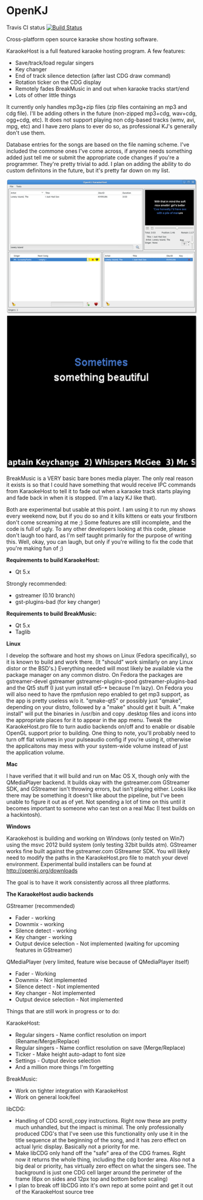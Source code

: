 OpenKJ
======

Travis CI status [![Build Status](https://travis-ci.org/coyote1357/OpenKJ.svg?branch=master)](https://travis-ci.org/coyote1357/OpenKJ)

Cross-platform open source karaoke show hosting software.

KaraokeHost is a full featured karaoke hosting program.
A few features:
* Save/track/load regular singers
* Key changer
* End of track silence detection (after last CDG draw command)
* Rotation ticker on the CDG display
* Remotely fades BreakMusic in and out when karaoke tracks start/end
* Lots of other little things

It currently only handles mp3g+zip files (zip files containing an mp3 and cdg file).  I'll be adding others in the future (non-zipped mp3+cdg, wav+cdg, ogg+cdg, etc).  It does not support playing non cdg-based tracks (wmv, avi, mpg, etc) and I have zero plans to ever do so, as professional KJ's generally don't use them.

Database entries for the songs are based on the file naming scheme.  I've included the commone ones I've come across, if anyone needs something added just tell me or submit the appropriate code changes if you're a programmer.  They're pretty trivial to add.  I plan on adding the ability to do custom definitons in the future, but it's pretty far down on my list.

![Main window screen shot](/screenShots/KhMainWindow.png "Main KaraokeHost Window")
![Full screen CDG Display](/screenShots/KhCDGWindowFullScreen.png "Fullscreen CDG Display")

BreakMusic is a VERY basic bare bones media player.
The only real reason it exists is so that I could have something that would receive IPC commands from KaraokeHost to tell it to fade out when a karaoke track starts playing and fade back in when it is stopped. (I'm a lazy KJ like that).

Both are experimental but usable at this point.  I am using it to run my shows every weekend now, but if you do so and it kills kittens or eats your firstborn don't come screaming at me ;) Some features are still incomplete, and the code is full of ugly. To any other developers looking at this code, please don't laugh too hard, as I'm self taught primarily for the purpose of writing this.  Well, okay, you can laugh, but only if you're willing to fix the code that you're making fun of ;)

**Requirements to build KaraokeHost:**

* Qt 5.x

Strongly recommended:
* gstreamer (0.10 branch)
* gst-plugins-bad (for key changer)

**Requirements to build BreakMusic:**

* Qt 5.x
* Taglib

**Linux**

I develop the software and host my shows on Linux (Fedora specifically), so it is known to build and work there.  (It "should" work similarly on any Linux distor or the BSD's.)  Everything needed will most likely be available via the package manager on any common distro.  On Fedora the packages are gstreamer-devel gstreamer gstreamer-plugins-good gstreamer-plugins-bad and the Qt5 stuff (I just yum install qt5-* because I'm lazy).  On Fedora you will also need to have the rpmfusion repo enabled to get mp3 support, as the app is pretty useless w/o it.  "qmake-qt5" or possibly just "qmake", depending on your distro, followed by a "make" should get it built. A "make install" will put the binaries in /usr/bin and copy .desktop files and icons into the appropriate places for it to appear in the app menu.  Tweak the KaraokeHost.pro file to turn audio backends on/off and to enable or disable OpenGL support prior to building.  One thing to note, you'll probably need to turn off flat volumes in your pulseaudio config if you're using it, otherwise the applicaitons may mess with your system-wide volume instead of just the application volume.

**Mac**

I have verified that it will build and run on Mac OS X, though only with the QMediaPlayer backend.  It builds okay with the gstreamer.com GStreamer SDK, and GStreamer isn't throwing errors, but isn't playing either.  Looks like there may be something it doesn't like about the pipeline, but I've been unable to figure it out as of yet.  Not spending a lot of time on this until it becomes important to someone who can test on a real Mac (I test builds on a hackintosh).

**Windows**

Karaokehost is building and working on Windows (only tested on Win7) using the msvc 2012 build system (only testing 32bit builds atm).  GStreamer works fine built against the gstreamer.com GStreamer SDK.  You will likely need to modify the paths in the KaraokeHost.pro file to match your devel environment.  Experimental build installers can be found at http://openkj.org/downloads


The goal is to have it work consistently across all three platforms.

**The KaraokeHost audio backends**

GStreamer (recommended)

* Fader - working
* Downmix - working
* Silence detect - working
* Key changer - working
* Output device selection - Not implemented (waiting for upcoming features in GStreamer)

QMediaPlayer (very limited, feature wise because of QMediaPlayer itself)

* Fader - Working
* Downmix - Not implemented
* Silence detect - Not implemented
* Key changer - Not implemented
* Output device selection - Not implemented


Things that are still work in progress or to do:

KaraokeHost:

* Regular singers - Name conflict resolution on import (Rename/Merge/Replace) 
* Regular singers - Name conflict resolution on save (Merge/Replace)
* Ticker - Make height auto-adapt to font size
* Settings - Output device selection
* And a million more things I'm forgetting

BreakMusic:

* Work on tighter integration with KaraokeHost
* Work on general look/feel

libCDG:

* Handling of CDG scroll_copy instructions.  Right now these are pretty much unhandled, but the impact is minimal.  The only professionally produced CDG's that I've seen use this functionality only use it in the title sequence at the beginning of the song, and it has zero effect on actual lyric display.  Basically not a priority for me.
* Make libCDG only hand off the "safe" area of the CDG frames.  Right now it returns the whole thing, including the cdg border area.  Also not a big deal or priority, has virtually zero effect on what the singers see.  The background is just one CDG cell larger around the perimeter of the frame (6px on sides and 12px top and bottom before scaling)
* I plan to break off libCDG into it's own repo at some point and get it out of the KaraokeHost source tree
